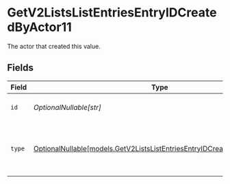 # GetV2ListsListEntriesEntryIDCreatedByActor11

The actor that created this value.


## Fields

| Field                                                                                                                                      | Type                                                                                                                                       | Required                                                                                                                                   | Description                                                                                                                                |
| ------------------------------------------------------------------------------------------------------------------------------------------ | ------------------------------------------------------------------------------------------------------------------------------------------ | ------------------------------------------------------------------------------------------------------------------------------------------ | ------------------------------------------------------------------------------------------------------------------------------------------ |
| `id`                                                                                                                                       | *OptionalNullable[str]*                                                                                                                    | :heavy_minus_sign:                                                                                                                         | An ID to identify the actor.                                                                                                               |
| `type`                                                                                                                                     | [OptionalNullable[models.GetV2ListsListEntriesEntryIDCreatedByActorType11]](../models/getv2listslistentriesentryidcreatedbyactortype11.md) | :heavy_minus_sign:                                                                                                                         | The type of actor. [Read more information on actor types here](/docs/actors).                                                              |